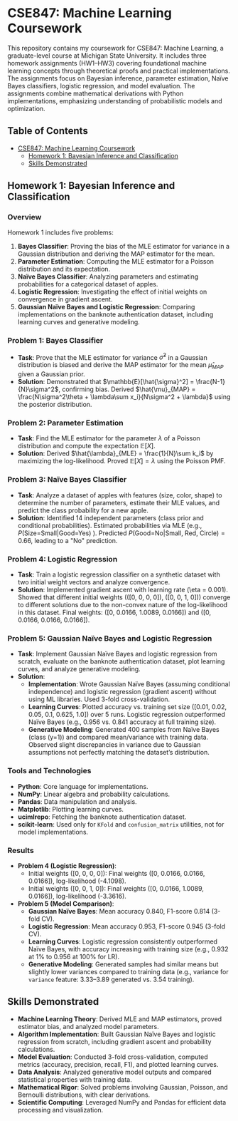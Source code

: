 # CSE847: Machine Learning Coursework

This repository contains my coursework for CSE847: Machine Learning, a graduate-level course at Michigan State University. It includes three homework assignments (HW1–HW3) covering foundational machine learning concepts through theoretical proofs and practical implementations. The assignments focus on Bayesian inference, parameter estimation, Naïve Bayes classifiers, logistic regression, and model evaluation. The assignments combine mathematical derivations with Python implementations, emphasizing understanding of probabilistic models and optimization.

## Table of Contents
- [CSE847: Machine Learning Coursework](#cse847-machine-learning-coursework)
  - [Homework 1: Bayesian Inference and Classification](#homework-1-bayesian-inference-and-classification)
  - [Skills Demonstrated](#skills-demonstrated)


## Homework 1: Bayesian Inference and Classification

### Overview
Homework 1 includes five problems:
1. **Bayes Classifier**: Proving the bias of the MLE estimator for variance in a Gaussian distribution and deriving the MAP estimator for the mean.
2. **Parameter Estimation**: Computing the MLE estimator for a Poisson distribution and its expectation.
3. **Naïve Bayes Classifier**: Analyzing parameters and estimating probabilities for a categorical dataset of apples.
4. **Logistic Regression**: Investigating the effect of initial weights on convergence in gradient ascent.
5. **Gaussian Naïve Bayes and Logistic Regression**: Comparing implementations on the banknote authentication dataset, including learning curves and generative modeling.

### Problem 1: Bayes Classifier
- **Task**: Prove that the MLE estimator for variance $\hat{\sigma}^2$ in a Gaussian distribution is biased and derive the MAP estimator for the mean $\hat{\mu}_{MAP}$ given a Gaussian prior.
- **Solution**: Demonstrated that $\mathbb{E}[\hat{\sigma}^2] = \frac{N-1}{N}\sigma^2$, confirming bias. Derived $\hat{\mu}_{MAP} = \frac{N\sigma^2\theta + \lambda\sum x_i}{N\sigma^2 + \lambda}$ using the posterior distribution.

### Problem 2: Parameter Estimation
- **Task**: Find the MLE estimator for the parameter $\lambda$ of a Poisson distribution and compute the expectation $\mathbb{E}[X]$.
- **Solution**: Derived $\hat{\lambda}_{MLE} = \frac{1}{N}\sum k_i$ by maximizing the log-likelihood. Proved $\mathbb{E}[X] = \lambda$ using the Poisson PMF.

### Problem 3: Naïve Bayes Classifier
- **Task**: Analyze a dataset of apples with features (size, color, shape) to determine the number of parameters, estimate their MLE values, and predict the class probability for a new apple.
- **Solution**: Identified 14 independent parameters (class prior and conditional probabilities). Estimated probabilities via MLE (e.g., $P(\text{Size=Small}|\text{Good=Yes})$ ). Predicted $P(\text{Good=No}|\text{Small, Red, Circle}) = 0.66$, leading to a "No" prediction.

### Problem 4: Logistic Regression
- **Task**: Train a logistic regression classifier on a synthetic dataset with two initial weight vectors and analyze convergence.
- **Solution**: Implemented gradient ascent with learning rate \(\eta = 0.001\). Showed that different initial weights (\([0, 0, 0, 0]\), \([0, 0, 1, 0]\)) converge to different solutions due to the non-convex nature of the log-likelihood in this dataset. Final weights: \([0, 0.0166, 1.0089, 0.0166]\) and \([0, 0.0166, 0.0166, 0.0166]\).

### Problem 5: Gaussian Naïve Bayes and Logistic Regression
- **Task**: Implement Gaussian Naïve Bayes and logistic regression from scratch, evaluate on the banknote authentication dataset, plot learning curves, and analyze generative modeling.
- **Solution**:
  - **Implementation**: Wrote Gaussian Naïve Bayes (assuming conditional independence) and logistic regression (gradient ascent) without using ML libraries. Used 3-fold cross-validation.
  - **Learning Curves**: Plotted accuracy vs. training set size ([0.01, 0.02, 0.05, 0.1, 0.625, 1.0]) over 5 runs. Logistic regression outperformed Naïve Bayes (e.g., 0.956 vs. 0.841 accuracy at full training size).
  - **Generative Modeling**: Generated 400 samples from Naïve Bayes (class \(y=1\)) and compared mean/variance with training data. Observed slight discrepancies in variance due to Gaussian assumptions not perfectly matching the dataset’s distribution.

### Tools and Technologies
- **Python**: Core language for implementations.
- **NumPy**: Linear algebra and probability calculations.
- **Pandas**: Data manipulation and analysis.
- **Matplotlib**: Plotting learning curves.
- **ucimlrepo**: Fetching the banknote authentication dataset.
- **scikit-learn**: Used only for `KFold` and `confusion_matrix` utilities, not for model implementations.

### Results
- **Problem 4 (Logistic Regression)**:
  - Initial weights \([0, 0, 0, 0]\): Final weights \([0, 0.0166, 0.0166, 0.0166]\), log-likelihood \(-4.1098\).
  - Initial weights \([0, 0, 1, 0]\): Final weights \([0, 0.0166, 1.0089, 0.0166]\), log-likelihood \(-3.3616\).
- **Problem 5 (Model Comparison)**:
  - **Gaussian Naïve Bayes**: Mean accuracy 0.840, F1-score 0.814 (3-fold CV).
  - **Logistic Regression**: Mean accuracy 0.953, F1-score 0.945 (3-fold CV).
  - **Learning Curves**: Logistic regression consistently outperformed Naïve Bayes, with accuracy increasing with training size (e.g., 0.932 at 1% to 0.956 at 100% for LR).
  - **Generative Modeling**: Generated samples had similar means but slightly lower variances compared to training data (e.g., variance for `variance` feature: 3.33–3.89 generated vs. 3.54 training).

## Skills Demonstrated
- **Machine Learning Theory**: Derived MLE and MAP estimators, proved estimator bias, and analyzed model parameters.
- **Algorithm Implementation**: Built Gaussian Naïve Bayes and logistic regression from scratch, including gradient ascent and probability calculations.
- **Model Evaluation**: Conducted 3-fold cross-validation, computed metrics (accuracy, precision, recall, F1), and plotted learning curves.
- **Data Analysis**: Analyzed generative model outputs and compared statistical properties with training data.
- **Mathematical Rigor**: Solved problems involving Gaussian, Poisson, and Bernoulli distributions, with clear derivations.
- **Scientific Computing**: Leveraged NumPy and Pandas for efficient data processing and visualization.

